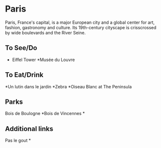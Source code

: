 # Paris

Paris, France's capital, is a major European city and a global center for art, fashion, gastronomy and culture. Its 19th-century cityscape is crisscrossed by wide boulevards and the River Seine. 

## To See/Do

* Eiffel Tower
*Musée du Louvre

## To Eat/Drink
*Un lutin dans le jardin
*Zebra
*Oiseau Blanc at The Peninsula

## Parks
Bois de Boulogne
*Bois de Vincennes
*

## Additional links
Pas le gout
*
